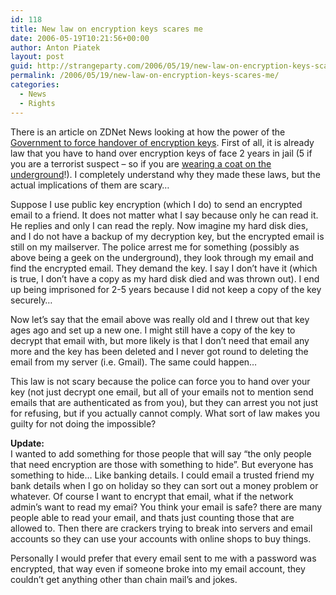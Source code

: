 ```yaml
---
id: 118
title: New law on encryption keys scares me
date: 2006-05-19T10:21:56+00:00
author: Anton Piatek
layout: post
guid: http://strangeparty.com/2006/05/19/new-law-on-encryption-keys-scares-me/
permalink: /2006/05/19/new-law-on-encryption-keys-scares-me/
categories:
  - News
  - Rights
---
```

There is an article on ZDNet News looking at how the power of the [Government to force handover of encryption keys](http://news.zdnet.co.uk/0,39020330,39269746,00.htm?coral-no-serve). First of all, it is already law that you have to hand over encryption keys of face 2 years in jail (5 if you are a terrorist suspect &#8211; so if you are [wearing a coat on the underground](http://gizmonaut.net/bits/suspect.html)!). I completely understand why they made these laws, but the actual implications of them are scary&#8230;

Suppose I use public key encryption (which I do) to send an encrypted email to a friend. It does not matter what I say because only he can read it. He replies and only I can read the reply. Now imagine my hard disk dies, and I do not have a backup of my decryption key, but the encrypted email is still on my mailserver. The police arrest me for something (possibly as above being a geek on the underground), they look through my email and find the encrypted email. They demand the key. I say I don&#8217;t have it (which is true, I don&#8217;t have a copy as my hard disk died and was thrown out). I end up being imprisoned for 2-5 years because I did not keep a copy of the key securely&#8230;

Now let&#8217;s say that the email above was really old and I threw out that key ages ago and set up a new one. I might still have a copy of the key to decrypt that email with, but more likely is that I don&#8217;t need that email any more and the key has been deleted and I never got round to deleting the email from my server (i.e. Gmail). The same could happen&#8230;

This law is not scary because the police can force you to hand over your key (not just decrypt one email, but all of your emails not to mention send emails that are authenticated as from you), but they can arrest you not just for refusing, but if you actually cannot comply. What sort of law makes you guilty for not doing the impossible?

**Update:**  
I wanted to add something for those people that will say &#8220;the only people that need encryption are those with something to hide&#8221;. But everyone has something to hide&#8230; Like banking details. I could email a trusted friend my bank details when I go on holiday so they can sort out a money problem or whatever. Of course I want to encrypt that email, what if the network admin&#8217;s want to read my emai? You think your email is safe? there are many people able to read your email, and thats just counting those that are allowed to. Then there are crackers trying to break into servers and email accounts so they can use your accounts with online shops to buy things.

Personally I would prefer that every email sent to me with a password was encrypted, that way even if someone broke into my email account, they couldn&#8217;t get anything other than chain mail&#8217;s and jokes.